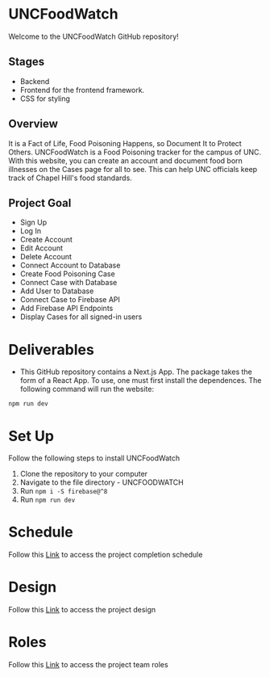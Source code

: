 # UNCFoodWatch

Welcome to the UNCFoodWatch GitHub repository!

## Stages

- Backend
- Frontend for the frontend framework.
- CSS for styling

## Overview

It is a Fact of Life, Food Poisoning Happens, so Document It to Protect Others. UNCFoodWatch is a Food Poisoning tracker for the campus of UNC. With this website, you can create an account and document food born illnesses on the Cases page for all to see. This can help UNC officials keep track of Chapel Hill's food standards. 

## Project Goal

- Sign Up 
- Log In
- Create Account 
- Edit Account
- Delete Account
- Connect Account to Database
- Create Food Poisoning Case
- Connect Case with Database
- Add User to Database
- Connect Case to Firebase API
- Add Firebase API Endpoints
- Display Cases for all signed-in users

# Deliverables

- This GitHub repository contains a Next.js App. The package takes the form of a React App. To use, one must first install the dependences. The following command will run the website: 

```
npm run dev
```
# Set Up

Follow the following steps to install UNCFoodWatch

1. Clone the repository to your computer 
2. Navigate to the file directory - UNCFOODWATCH
3. Run ``` npm i -S firebase@^8 ```
4. Run ``` npm run dev ```

# Schedule

Follow this [Link](https://github.com/comp426-2022-spring/a99-meissa/blob/main/docs/planning/planning.md) to access the project completion schedule

# Design

Follow this [Link](https://github.com/comp426-2022-spring/a99-meissa/blob/main/docs/planning/design.md) to access the project design

# Roles

Follow this [Link](https://github.com/comp426-2022-spring/a99-meissa/blob/main/docs/roles.md) to access the project team roles
